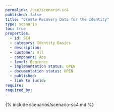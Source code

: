 ```yaml
---
permalink: /use/scenario-sc4
published: false
title: "Create Recovery Data for the Identity"
type: scenario
toc: true
properties:
  - id: SC4
  - category: Identity Basics
  - description:
  - customer: All
  - component: App
  - level: Beginner
  - implementation status: OPEN
  - documentation status: OPEN
  - published:
  - link to lucid:
require:
required_by:
---
```


{% include scenarios/scenario-sc4.md %}
